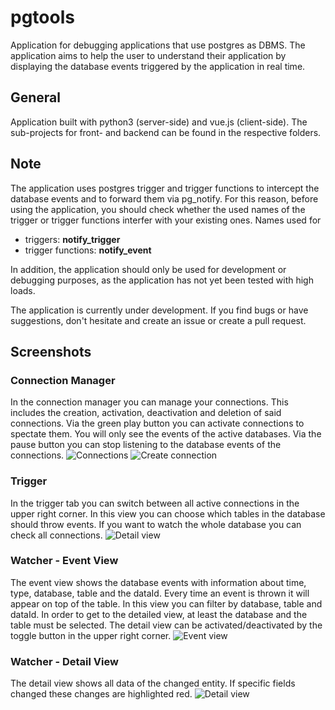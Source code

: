 # pgtools

Application for debugging applications that use postgres as DBMS.
The application aims to help the user to understand their application by displaying the database events triggered by the application in real time.

## General
Application built with python3 (server-side) and vue.js (client-side).
The sub-projects for front- and backend can be found in the respective folders.

## Note
The application uses postgres trigger and trigger functions to intercept the database events and to forward them via pg_notify. For this reason, before using the application, you should check whether the used names of the trigger or trigger functions interfer with your existing ones. 
Names used for
* triggers: **notify_trigger**
* trigger functions: **notify_event**

In addition, the application should only be used for development or debugging purposes, as the application has not yet been tested with high loads.

The application is currently under development. If you find bugs or have suggestions, don't hesitate and create an issue or create a pull request.

## Screenshots
### Connection Manager
In the connection manager you can manage your connections. This includes the creation, activation, deactivation and deletion of said connections.
Via the green play button you can activate connections to spectate them. You will only see the events of the active databases. Via the pause button you can stop listening to the database events of the connections.
![Connections](https://i.imgur.com/O5EsSeY.png)
![Create connection](https://i.imgur.com/zszR3cU.png)
### Trigger
In the trigger tab you can switch between all active connections in the upper right corner. In this view you can choose which tables in the database should throw events. If you want to watch the whole database you can check all connections.
![Detail view](https://i.imgur.com/3pHdY1O.png)
### Watcher - Event View
The event view shows the database events with information about time, type, database, table and the dataId. Every time an event is thrown it will appear on top of the table. In this view you can filter by database, table and dataId. In order to get to the detailed view, at least the database and the table must be selected. The detail view can be activated/deactivated by the toggle button in the upper right corner.
![Event view](https://i.imgur.com/IKDROaK.png)
### Watcher - Detail View
The detail view shows all data of the changed entity. If specific fields changed these changes are highlighted red.
![Detail view](https://i.imgur.com/ss0Xt8h.png)
